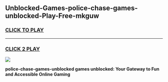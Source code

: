 
## Unblocked-Games-police-chase-games-unblocked-Play-Free-mkguw
<h3>
<a href="https://premium76.site?title=police-chase-games-unblocked&ref=23A">CLICK TO PLAY</a></h3>
<hr>

<h3>
<a href="https://premium76.site?title=police-chase-games-unblocked&ref=23A">CLICK 2 PLAY</a>
  
</h3>

<a href="https://premium76.site?title=police-chase-games-unblocked&ref=23A"><img src="https://clearcache.store/games.png"></a>


**police-chase-games-unblocked games unblocked: Your Gateway to Fun and Accessible Online Gaming**
